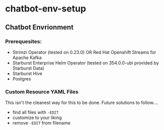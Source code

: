 # chatbot-env-setup 

## Chatbot Envrionment

### Prerequesites:
- Strimzi Operator (tested on 0.23.0) OR Red Hat Openshift Streams for Apache Kafka
- Starburst Enterprise Helm Operator (tested on 354.0.0-ubi provided by Starburst Data) 
- Starburst Hive
- Postgres

### Custom Resource YAML Files
This isn't the cleanest way for this to be done. Future solutions to follow....
- find all files with `-EDIT`
- customize to your liking 
- remove `-EDIT` from filename  


